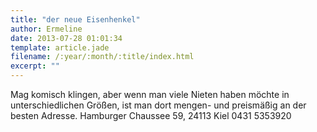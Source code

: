 ```yaml
---
title: "der neue Eisenhenkel"
author: Ermeline
date: 2013-07-28 01:01:34
template: article.jade
filename: /:year/:month/:title/index.html
excerpt: ""
---
```


Mag komisch klingen, aber wenn man viele Nieten haben möchte in
unterschiedlichen Größen, ist man dort mengen- und preismäßig an der
besten Adresse. Hamburger Chaussee 59, 24113 Kiel 0431 5353920
